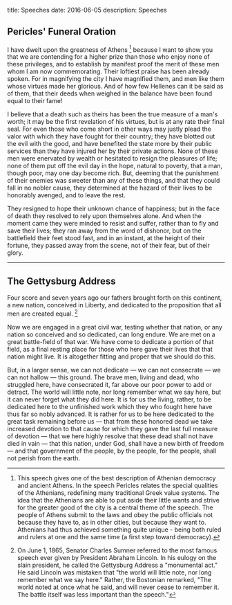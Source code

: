title: Speeches
date: 2016-06-05
description: Speeches

## Pericles' Funeral Oration

I have dwelt upon the greatness of Athens [^1] because I want to show you that we are contending for a higher prize than those who enjoy none of these
privileges, and to establish by manifest proof the merit of these men whom I
am now commemorating. Their loftiest praise has been already spoken. For in
magnifying the city I have magnified them, and men like them whose virtues
made her glorious. And of how few Hellenes can it be said as of them, that
their deeds when weighed in the balance have been found equal to their fame!

I believe that a death such as theirs has been the true measure of a man's
worth; it may be the first revelation of his virtues, but is at any rate
their final seal. For even those who come short in other ways may justly
plead the valor with which they have fought for their country; they have
blotted out the evil with the good, and have benefited the state more by
their public services than they have injured her by their private actions.
None of these men were enervated by wealth or hesitated to resign the
pleasures of life; none of them put off the evil day in the hope, natural to
poverty, that a man, though poor, may one day become rich. But, deeming that
the punishment of their enemies was sweeter than any of these things, and
that they could fall in no nobler cause, they determined at the hazard of
their lives to be honorably avenged, and to leave the rest.

They resigned to hope their unknown chance of happiness; but in the face of death they
resolved to rely upon themselves alone. And when the moment came they were
minded to resist and suffer, rather than to fly and save their lives; they
ran away from the word of dishonor, but on the battlefield their feet stood
fast, and in an instant, at the height of their fortune, they passed away
from the scene, not of their fear, but of their glory.

---

## The Gettysburg Address

Four score and seven years ago our fathers brought forth on this continent, a new nation, conceived in Liberty, and dedicated to the proposition that all men are created equal. [^2]

Now we are engaged in a great civil war, testing whether that nation, or any nation so conceived and so dedicated, can long endure. We are met on a great battle-field of that war. We have come to dedicate a portion of that field, as a final resting place for those who here gave their lives that that nation might live. It is altogether fitting and proper that we should do this.

But, in a larger sense, we can not dedicate — we can not consecrate — we can not hallow — this ground. The brave men, living and dead, who struggled here, have consecrated it, far above our poor power to add or detract. The world will little note, nor long remember what we say here, but it can never forget what they did here. It is for us the living, rather, to be dedicated here to the unfinished work which they who fought here have thus far so nobly advanced. It is rather for us to be here dedicated to the great task remaining before us — that from these honored dead we take increased devotion to that cause for which they gave the last full measure of devotion — that we here highly resolve that these dead shall not have died in vain — that this nation, under God, shall have a new birth of freedom — and that government of the people, by the people, for the people, shall not perish from the earth.

[^1]: This speech gives one of the best description of Athenian democracy and
ancient Athens. In the speech Pericles relates the special qualities of the
Athenians, redefining many traditional Greek value systems. The idea that the
Athenians are able to put aside their little wants and strive for the greater
good of the city is a central theme of the speech. The people of Athens
submit to the laws and obey the public officials not because they have to, as
in other cities, but because they want to. Athenians had thus achieved
something quite unique - being both ruled and rulers at one and the same time
(a first step toward democracy).

[^2]: On June 1, 1865, Senator Charles Sumner referred to the most famous
speech ever given by President Abraham Lincoln. In his eulogy on the slain
president, he called the Gettysburg Address a "monumental act." He said
Lincoln was mistaken that "the world will little note, nor long remember what
we say here." Rather, the Bostonian remarked, "The world noted at once what
he said, and will never cease to remember it. The battle itself was less
important than the speech."
